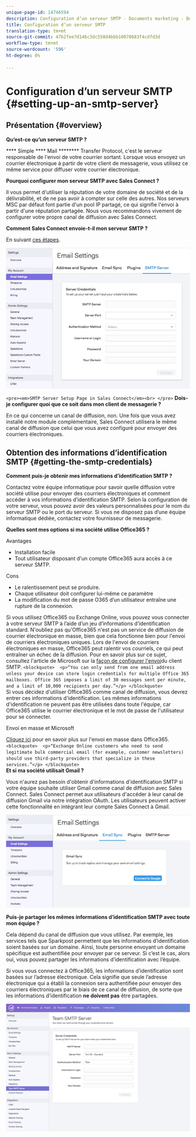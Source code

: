 ```yaml
---
unique-page-id: 14746594
description: Configuration d’un serveur SMTP - Documents marketing - Documentation du produit
title: Configuration d’un serveur SMTP
translation-type: tm+mt
source-git-commit: 47b2fee7d146c3dc558d4bbb10070683f4cdfd3d
workflow-type: tm+mt
source-wordcount: '596'
ht-degree: 0%

---
```



# Configuration d’un serveur SMTP {#setting-up-an-smtp-server}

## Présentation {#overview}

**Qu’est-ce qu’un serveur SMTP ?**

**** Simple **** Mail ******** Transfer Protocol, c&#39;est le serveur responsable de l&#39;envoi de votre courrier sortant. Lorsque vous envoyez un courrier électronique à partir de votre client de messagerie, vous utilisez ce même service pour diffuser votre courrier électronique.

**Pourquoi configurer mon serveur SMTP avec Sales Connect ?**

Il vous permet d&#39;utiliser la réputation de votre domaine de société et de la délivrabilité, et de ne pas avoir à compter sur celle des autres. Nos serveurs MSC par défaut font partie d&#39;un pool IP partagé, ce qui signifie l&#39;envoi à partir d&#39;une réputation partagée. Nous vous recommandons vivement de configurer votre propre canal de diffusion avec Sales Connect.

**Comment Sales Connect envoie-t-il mon serveur SMTP ?**

En suivant [ces étapes](http://docs.marketo.com/x/ZgPh).

![](assets/1.png)

`<pre><em>SMTP Server Setup Page in Sales Connect</em><br> </pre>` **Dois-je configurer quoi que ce soit dans mon client de messagerie ?**

En ce qui concerne un canal de diffusion, non. Une fois que vous avez installé notre module complémentaire, Sales Connect utilisera le même canal de diffusion que celui que vous avez configuré pour envoyer des courriers électroniques.

## Obtention des informations d’identification SMTP {#getting-the-smtp-credentials}

**Comment puis-je obtenir mes informations d’identification SMTP ?**

Contactez votre équipe informatique pour savoir quelle diffusion votre société utilise pour envoyer des courriers électroniques et comment accéder à vos informations d’identification SMTP. Selon la configuration de votre serveur, vous pouvez avoir des valeurs personnalisées pour le nom du serveur SMTP ou le port du serveur. Si vous ne disposez pas d’une équipe informatique dédiée, contactez votre fournisseur de messagerie.

**Quelles sont mes options si ma société utilise Office365 ?**

Avantages

* Installation facile
* Tout utilisateur disposant d&#39;un compte Office365 aura accès à ce serveur SMTP.

Cons

* Le ralentissement peut se produire.
* Chaque utilisateur doit configurer lui-même ce paramètre
* La modification du mot de passe O365 d’un utilisateur entraîne une rupture de la connexion.

Si vous utilisez Office365 ou Exchange Online, vous pouvez vous connecter à votre serveur SMTP à l’aide d’un jeu d’informations d’identification standard. N&#39;oubliez pas qu&#39;Office365 n&#39;est pas un service de diffusion de courrier électronique en masse, bien que cela fonctionne bien pour l&#39;envoi de courriers électroniques uniques. Lors de l&#39;envoi de courriers électroniques en masse, Office365 peut ralentir vos courriels, ce qui peut entraîner un échec de la diffusion. Pour en savoir plus sur ce sujet, consultez l&#39;article de Microsoft sur la [façon de configurer l&#39;envoi](http://support.office.com/en-us/article/how-to-set-up-a-multifunction-device-or-application-to-send-email-using-office-365-69f58e99-c550-4274-ad18-c805d654b4c4)du client SMTP.
`<blockquote>  <p>“You can only send from one email address unless your device can store login credentials for multiple Office 365 mailboxes. Office 365 imposes a limit of 30 messages sent per minute, and a limit of 10,000 recipients per day.”</p> </blockquote>`\
Si vous décidez d&#39;utiliser Office365 comme canal de diffusion, vous devrez entrer ces informations d&#39;identification. Les mêmes informations d&#39;identification ne peuvent pas être utilisées dans toute l&#39;équipe, car Office365 utilise le courrier électronique et le mot de passe de l&#39;utilisateur pour se connecter.

Envoi en masse et Microsoft

[Cliquez ici](http://technet.microsoft.com/en-us/library/exchange-online-limits.aspx#RecipientLimits) pour en savoir plus sur l&#39;envoi en masse dans Office365.
`<blockquote>  <p>“Exchange Online customers who need to send legitimate bulk commercial email (for example, customer newsletters) should use third-party providers that specialize in these services.”</p> </blockquote>`\
**Et si ma société utilisait Gmail ?**

Vous n&#39;aurez pas besoin d&#39;obtenir d&#39;informations d&#39;identification SMTP si votre équipe souhaite utiliser Gmail comme canal de diffusion avec Sales Connect. Sales Connect permet aux utilisateurs d&#39;accéder à leur canal de diffusion Gmail via notre intégration OAuth. Les utilisateurs peuvent activer cette fonctionnalité en intégrant leur compte Sales Connect à Gmail.

![](assets/2.png)

**Puis-je partager les mêmes informations d’identification SMTP avec toute mon équipe ?**

Cela dépend du canal de diffusion que vous utilisez. Par exemple, les services tels que Sparkpost permettent que les informations d’identification soient basées sur un domaine. Ainsi, toute personne envoyant un domaine spécifique est authentifiée pour envoyer par ce serveur. Si c’est le cas, alors oui, vous pouvez partager les informations d’identification avec l’équipe.

Si vous vous connectez à Office365, les informations d’identification sont basées sur l’adresse électronique. Cela signifie que seule l’adresse électronique qui a établi la connexion sera authentifiée pour envoyer des courriers électroniques par le biais de ce canal de diffusion, de sorte que les informations d’identification **ne doivent pas** être partagées.

![](assets/3.png)

